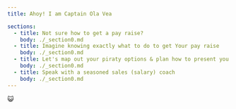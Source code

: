 ```yaml
---
title: Ahoy! I am Captain Ola Vea

sections:
  - title: Not sure how to get a pay raise?
    body: ./_section0.md
  - title: Imagine knowing exactly what to do to get Your pay raise
    body: ./_section0.md
  - title: Let's map out your piraty options & plan how to present you as a treasure
    body: ./_section0.md
  - title: Speak with a seasoned sales (salary) coach
    body: ./_section0.md
---
```

😺